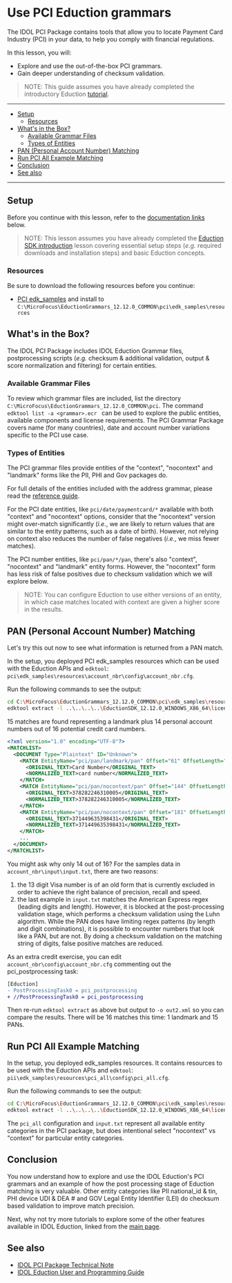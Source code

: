 # Use PCI Eduction grammars

The IDOL PCI Package contains tools that allow you to locate Payment Card Industry (PCI) in your data, to help you comply with financial regulations.

In this lesson, you will:

- Explore and use the out-of-the-box PCI grammars.
- Gain deeper understanding of checksum validation.

> NOTE: This guide assumes you have already completed the introductory Eduction [tutorial](./introduction.md#eduction-sdk-introduction).

---

- [Setup](#setup)
  - [Resources](#resources)
- [What's in the Box?](#whats-in-the-box)
  - [Available Grammar Files](#available-grammar-files)
  - [Types of Entities](#types-of-entities)
- [PAN (Personal Account Number) Matching](#pan-personal-account-number-matching)
- [Run PCI All Example Matching](#run-pci-all-example-matching)
- [Conclusion](#conclusion)
- [See also](#see-also)

---

## Setup

Before you continue with this lesson, refer to the [documentation links](#see-also) below.

> NOTE: This lesson assumes you have already completed the [Eduction SDK introduction](../eduction/introduction.md#eduction-sdk-introduction) lesson covering essential setup steps (*e.g.* required downloads and installation steps) and basic Eduction concepts.

### Resources

Be sure to download the following resources before you continue:
- [PCI edk_samples](../../resources/eduction/pci/edk_samples) and install to `C:\MicroFocus\EductionGrammars_12.12.0_COMMON\pci\edk_samples\resources`

## What's in the Box?

The IDOL PCI Package includes IDOL Eduction Grammar files, postprocessing scripts (*e.g.* checksum & additional validation, output & score normalization and filtering) for certain entities.

### Available Grammar Files

To review which grammar files are included, list the directory `C:\MicroFocus\EductionGrammars_12.12.0_COMMON\pci`. The command `edktool list -a <grammar>.ecr ` can be used to explore the public entities, available components and license requirements.  The PCI Grammar Package covers name (for many countries), date and account number variations specific to the PCI use case.

### Types of Entities

The PCI grammar files provide entities of the "context", "nocontext" and "landmark" forms like the PII, PHI and Gov packages do.

For full details of the entities included with the address grammar, please read the [reference guide](https://www.microfocus.com/documentation/idol/IDOL_12_12/EductionGrammars_12.12_Documentation/PCI/#PCI/PCI_GrammarReference.htm).

For the PCI date entities, like `pci/date/paymentcard/*` available with both "context" and "nocontext" options, consider that the "nocontext" version might over-match significantly (*i.e.*, we are likely to return values that are similar to the entity patterns, such as a date of birth). However, not relying on context also reduces the number of false negatives (*i.e.*, we miss fewer matches).

The PCI number entities, like `pci/pan/*/pan`, there's also "context", "nocontext" and "landmark" entity forms. However, the "nocontext" form has less risk of false positives due to checksum validation which we will explore below.

> NOTE: You can configure Eduction to use either versions of an entity, in which case matches located with context are given a higher score in the results.

## PAN (Personal Account Number) Matching

Let's try this out now to see what information is returned from a PAN match.

In the setup, you deployed PCI edk_samples resources which can be used with the Eduction APIs and `edktool`: `pci\edk_samples\resources\account_nbr\config\account_nbr.cfg`.

Run the following commands to see the output:

```sh
cd C:\MicroFocus\EductionGrammars_12.12.0_COMMON\pci\edk_samples\resources
edktool extract -l ..\..\..\..\EductionSDK_12.12.0_WINDOWS_X86_64\licensekey.dat -c account_nbr\config\account_nbr.cfg -i account_nbr\input\input.txt -o out.xml
```

15 matches are found representing a landmark plus 14 personal account numbers out of 16 potential credit card numbers.
```xml
<?xml version="1.0" encoding="UTF-8"?>
<MATCHLIST>
  <DOCUMENT Type="Plaintext" ID="Unknown">
    <MATCH EntityName="pci/pan/landmark/pan" Offset="61" OffsetLength="61" Score="1" NormalizedTextSize="11" NormalizedTextLength="11" OriginalTextSize="11" OriginalTextLength="11">
      <ORIGINAL_TEXT>Card Number</ORIGINAL_TEXT>
      <NORMALIZED_TEXT>card number</NORMALIZED_TEXT>
    </MATCH>
    <MATCH EntityName="pci/pan/nocontext/pan" Offset="144" OffsetLength="144" Score="1" NormalizedTextSize="15" NormalizedTextLength="15" OriginalTextSize="15" OriginalTextLength="15">
      <ORIGINAL_TEXT>378282246310005</ORIGINAL_TEXT>
      <NORMALIZED_TEXT>378282246310005</NORMALIZED_TEXT>
    </MATCH>
    <MATCH EntityName="pci/pan/nocontext/pan" Offset="181" OffsetLength="181" Score="1" NormalizedTextSize="15" NormalizedTextLength="15" OriginalTextSize="15" OriginalTextLength="15">
      <ORIGINAL_TEXT>371449635398431</ORIGINAL_TEXT>
      <NORMALIZED_TEXT>371449635398431</NORMALIZED_TEXT>
    </MATCH>
    ...
  </DOCUMENT>
</MATCHLIST>
```

You might ask why only 14 out of 16?  For the samples data in `account_nbr\input\input.txt`, there are two reasons:
1. the 13 digit Visa number is of an old form that is currently excluded in order to achieve the right balance of precision, recall and speed.
2. the last example in `input.txt` matches the American Express regex (leading digits and length).  However, it is blocked at the post-processing validation stage, which performs a checksum validation using the Luhn algorithm.  While the PAN does have limiting regex patterns (by length and digit combinations), it is possible to encounter numbers that look like a PAN, but are not. By doing a checksum validation on the matching string of digits, false positive matches are reduced.

As an extra credit exercise, you can edit `account_nbr\config\account_nbr.cfg` commenting out the pci_postprocessing task:
```diff
[Eduction]
- PostProcessingTask0 = pci_postprocessing
+ //PostProcessingTask0 = pci_postprocessing
```

Then re-run `edktool extract` as above but output to `-o out2.xml` so you can compare the results. There will be 16 matches this time: 1 landmark and 15 PANs.

## Run PCI All Example Matching

In the setup, you deployed edk_samples resources.  It contains resources to be used with the Eduction APIs and `edktool`: `pii\edk_samples\resources\pci_all\config\pci_all.cfg`. 

Run the following commands to see the output:

```sh
cd C:\MicroFocus\EductionGrammars_12.12.0_COMMON\pci\edk_samples\resources
edktool extract -l ..\..\..\..\EductionSDK_12.12.0_WINDOWS_X86_64\licensekey.dat -c pci_all\config\pci_all.cfg -i pci_all\input\input.txt -o out.xml
```

The `pci_all` configuration and `input.txt` represent all available entity categories in the PCI package, but does intentional select "nocontext" vs "context" for particular entity categories.

## Conclusion

You now understand how to explore and use the IDOL Eduction's PCI grammars and an example of how the post processing stage of Eduction matching is very valuable. Other entity categories like PII national_id & tin, PHI device UDI & DEA # and GOV Legal Entity Identifier (LEI) do checksum based validation to improve match precision.

Next, why not try more tutorials to explore some of the other features available in IDOL Eduction, linked from the [main page](../README.md#capability-showcase-examples).

## See also

- [IDOL PCI Package Technical Note](https://www.microfocus.com/documentation/idol/IDOL_12_12/EductionGrammars_12.12_Documentation/PCI/)
- [IDOL Eduction User and Programming Guide](https://www.microfocus.com/documentation/idol/IDOL_12_12/EductionSDK_12.12_Documentation/Guides/html)
